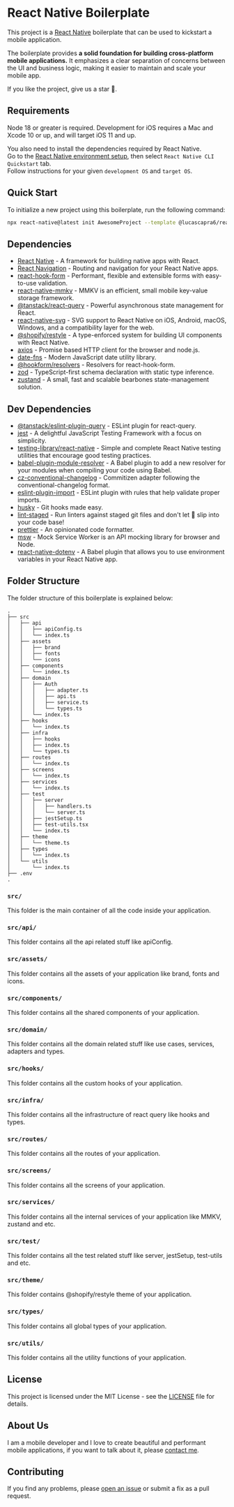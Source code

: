 # React Native Boilerplate

This project is a [React Native](https://facebook.github.io/react-native/) boilerplate that can be used to kickstart a mobile application.

The boilerplate provides **a solid foundation for building cross-platform mobile applications.** It emphasizes a clear separation of concerns between the UI and business logic, making it easier to maintain and scale your mobile app.

If you like the project, give us a star 🤩.

## Requirements

Node 18 or greater is required. Development for iOS requires a Mac and Xcode 10 or up, and will target iOS 11 and up.

You also need to install the dependencies required by React Native.  
Go to the [React Native environment setup](https://reactnative.dev/docs/environment-setup), then select `React Native CLI Quickstart` tab.  
Follow instructions for your given `development OS` and `target OS`.

## Quick Start

To initialize a new project using this boilerplate, run the following command:

```bash
npx react-native@latest init AwesomeProject --template @lucascapra6/react-native-boilerplate
```

## Dependencies

- [React Native](https://reactnative.dev/) - A framework for building native apps with React.
- [React Navigation](https://reactnavigation.org/) - Routing and navigation for your React Native apps.
- [react-hook-form](https://react-hook-form.com/) - Performant, flexible and extensible forms with easy-to-use validation.
- [react-native-mmkv](https://github.com/mrousavy/react-native-mmkv) - MMKV is an efficient, small mobile key-value storage framework.
- [@tanstack/react-query](https://react-query.tanstack.com/) - Powerful asynchronous state management for React.
- [react-native-svg](https://github.com/software-mansion/react-native-svg) - SVG support to React Native on iOS, Android, macOS, Windows, and a compatibility layer for the web.
- [@shopify/restyle](https://shopify.github.io/restyle/) - A type-enforced system for building UI components with React Native.
- [axios](https://axios-http.com/) - Promise based HTTP client for the browser and node.js.
- [date-fns](https://date-fns.org/) - Modern JavaScript date utility library.
- [@hookform/resolvers](https://www.npmjs.com/package/@hookform/resolvers) - Resolvers for react-hook-form.
- [zod](https://zod.dev/) - TypeScript-first schema declaration with static type inference.
- [zustand](https://docs.pmnd.rs/zustand/getting-started/introduction) - A small, fast and scalable bearbones state-management solution.

## Dev Dependencies

- [@tanstack/eslint-plugin-query](https://tanstack.com/query/v4/docs/react/eslint/eslint-plugin-query) - ESLint plugin for react-query.
- [jest](https://jestjs.io/) - A delightful JavaScript Testing Framework with a focus on simplicity.
- [testing-library/react-native](https://testing-library.com/docs/react-native-testing-library/intro/) - Simple and complete React Native testing utilities that encourage good testing practices.
- [babel-plugin-module-resolver](https://www.npmjs.com/package/babel-plugin-module-resolver) - A Babel plugin to add a new resolver for your modules when compiling your code using Babel.
- [cz-conventional-changelog](https://github.com/commitizen/cz-conventional-changelog) - Commitizen adapter following the conventional-changelog format.
- [eslint-plugin-import](https://github.com/import-js/eslint-plugin-import/tree/main) - ESLint plugin with rules that help validate proper imports.
- [husky](https://typicode.github.io/husky/#/) - Git hooks made easy.
- [lint-staged](https://github.com/lint-staged/lint-staged) - Run linters against staged git files and don't let 💩 slip into your code base!
- [prettier](https://prettier.io/) - An opinionated code formatter.
- [msw](https://mswjs.io/) - Mock Service Worker is an API mocking library for browser and Node.
- [react-native-dotenv](https://www.npmjs.com/package/react-native-dotenv) - A Babel plugin that allows you to use environment variables in your React Native app.

## Folder Structure

The folder structure of this boilerplate is explained below:

```
.
├── src
│   ├── api
│   │   ├── apiConfig.ts
│   │   └── index.ts
│   ├── assets
│   │   ├── brand
│   │   ├── fonts
│   │   └── icons
│   ├── components
│   │   └── index.ts
│   ├── domain
│   │   ├── Auth
│   │   │   ├── adapter.ts
│   │   │   ├── api.ts
│   │   │   ├── service.ts
│   │   │   └── types.ts
│   │   └── index.ts
│   ├── hooks
│   │   └── index.ts
│   ├── infra
│   │   ├── hooks
│   │   ├── index.ts
│   │   └── types.ts
│   ├── routes
│   │   └── index.ts
│   ├── screens
│   │   └── index.ts
│   ├── services
│   │   └── index.ts
│   ├── test
│   │   ├── server
│   │   │   ├── handlers.ts
│   │   │   └── server.ts
│   │   ├── jestSetup.ts
│   │   ├── test-utils.tsx
│   │   └── index.ts
│   ├── theme
│   │   └── theme.ts
│   ├── types
│   │   └── index.ts
│   └── utils
│       └── index.ts
├── .env
.
```

### `src/`

This folder is the main container of all the code inside your application.

### `src/api/`

This folder contains all the api related stuff like apiConfig.

### `src/assets/`

This folder contains all the assets of your application like brand, fonts and icons.

### `src/components/`

This folder contains all the shared components of your application.

### `src/domain/`

This folder contains all the domain related stuff like use cases, services, adapters and types.

### `src/hooks/`

This folder contains all the custom hooks of your application.

### `src/infra/`

This folder contains all the infrastructure of react query like hooks and types.

### `src/routes/`

This folder contains all the routes of your application.

### `src/screens/`

This folder contains all the screens of your application.

### `src/services/`

This folder contains all the internal services of your application like MMKV, zustand and etc.

### `src/test/`

This folder contains all the test related stuff like server, jestSetup, test-utils and etc.

### `src/theme/`

This folder contains @shopify/restyle theme of your application.

### `src/types/`

This folder contains all global types of your application.

### `src/utils/`

This folder contains all the utility functions of your application.

## License

This project is licensed under the MIT License - see the [LICENSE](LICENSE) file for details.

## About Us

I am a mobile developer and I love to create beautiful and performant mobile applications, if you want to talk about it, please [contact me](https://www.linkedin.com/in/https://www.linkedin.com/in/lucas-de-capra-808605143/).

## Contributing

If you find any problems, please [open an issue](https://github.com/lucascapra6/rn-boilerplate/issues/new/choose) or submit a fix as a pull request.
